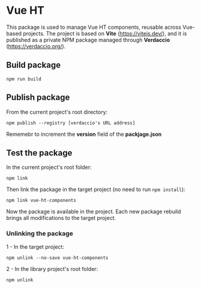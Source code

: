 # Vue HT

This package is used to manage Vue HT components, reusable across Vue-based projects. The project is based on **Vite** (https://vitejs.dev/), and it is published as a private NPM package managed through **Verdaccio** (https://verdaccio.org/).

## Build package

```
npm run build
```

## Publish package

From the current project's root directory:

```
npm publish --registry [verdaccio's URL address]
```

Rememebr to increment the **version** field of the **packjage.json**

## Test the package

In the current project's root folder:

```
npm link
```

Then link the package in the target project (no need to run `npm install`):

```
npm link vue-ht-components
```

Now the package is available in the project. Each new package rebuild brings all modifications to the target project.

### Unlinking the package

1 - In the target project:

```
npm unlink --no-save vue-ht-components
```

2 - In the library project's root folder:

```
npm unlink
```
